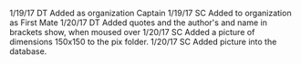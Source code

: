 1/19/17 DT Added as organization Captain
1/19/17 SC Added to organization as First Mate
1/20/17 DT Added quotes and the author's and name in brackets show, when moused over
1/20/17  SC Added a picture of dimensions 150x150 to the pix folder.
1/20/17  SC Added picture into the database.